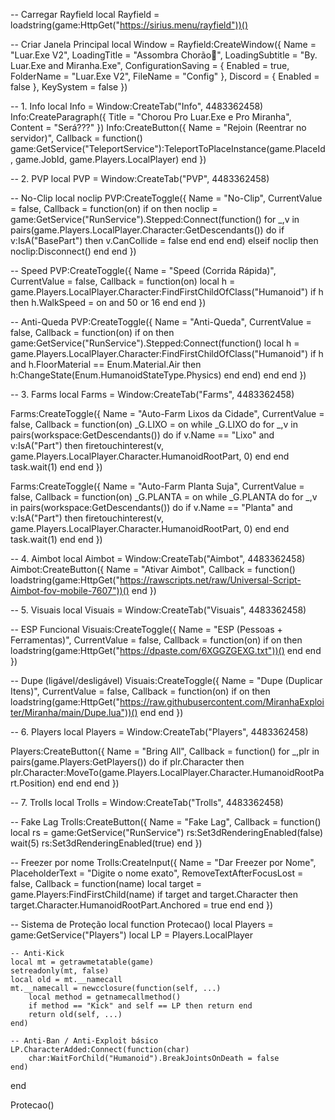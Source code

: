 -- Carregar Rayfield
local Rayfield = loadstring(game:HttpGet("https://sirius.menu/rayfield"))()

-- Criar Janela Principal
local Window = Rayfield:CreateWindow({
    Name = "Luar.Exe V2",
    LoadingTitle = "Assombra Chorão👻",
    LoadingSubtitle = "By. Luar.Exe and Miranha.Exe",
    ConfigurationSaving = {
        Enabled = true,
        FolderName = "Luar.Exe V2",
        FileName = "Config"
    },
    Discord = { Enabled = false },
    KeySystem = false
})

-- 1. Info
local Info = Window:CreateTab("Info", 4483362458)
Info:CreateParagraph({ Title = "Chorou Pro Luar.Exe e Pro Miranha", Content = "Será???" })
Info:CreateButton({
    Name = "Rejoin (Reentrar no servidor)",
    Callback = function()
        game:GetService("TeleportService"):TeleportToPlaceInstance(game.PlaceId, game.JobId, game.Players.LocalPlayer)
    end
})

-- 2. PVP
local PVP = Window:CreateTab("PVP", 4483362458)

-- No-Clip
local noclip
PVP:CreateToggle({
    Name = "No-Clip",
    CurrentValue = false,
    Callback = function(on)
        if on then
            noclip = game:GetService("RunService").Stepped:Connect(function()
                for _,v in pairs(game.Players.LocalPlayer.Character:GetDescendants()) do
                    if v:IsA("BasePart") then v.CanCollide = false end
                end
            end)
        elseif noclip then noclip:Disconnect() end
    end
})

-- Speed
PVP:CreateToggle({
    Name = "Speed (Corrida Rápida)",
    CurrentValue = false,
    Callback = function(on)
        local h = game.Players.LocalPlayer.Character:FindFirstChildOfClass("Humanoid")
        if h then h.WalkSpeed = on and 50 or 16 end
    end
})

-- Anti-Queda
PVP:CreateToggle({
    Name = "Anti-Queda",
    CurrentValue = false,
    Callback = function(on)
        if on then
            game:GetService("RunService").Stepped:Connect(function()
                local h = game.Players.LocalPlayer.Character:FindFirstChildOfClass("Humanoid")
                if h and h.FloorMaterial == Enum.Material.Air then
                    h:ChangeState(Enum.HumanoidStateType.Physics)
                end
            end)
        end
    end
})

-- 3. Farms
local Farms = Window:CreateTab("Farms", 4483362458)

Farms:CreateToggle({
    Name = "Auto-Farm Lixos da Cidade",
    CurrentValue = false,
    Callback = function(on)
        _G.LIXO = on
        while _G.LIXO do
            for _,v in pairs(workspace:GetDescendants()) do
                if v.Name == "Lixo" and v:IsA("Part") then
                    firetouchinterest(v, game.Players.LocalPlayer.Character.HumanoidRootPart, 0)
                end
            end
            task.wait(1)
        end
    end
})

Farms:CreateToggle({
    Name = "Auto-Farm Planta Suja",
    CurrentValue = false,
    Callback = function(on)
        _G.PLANTA = on
        while _G.PLANTA do
            for _,v in pairs(workspace:GetDescendants()) do
                if v.Name == "Planta" and v:IsA("Part") then
                    firetouchinterest(v, game.Players.LocalPlayer.Character.HumanoidRootPart, 0)
                end
            end
            task.wait(1)
        end
    end
})

-- 4. Aimbot
local Aimbot = Window:CreateTab("Aimbot", 4483362458)
Aimbot:CreateButton({
    Name = "Ativar Aimbot",
    Callback = function()
        loadstring(game:HttpGet("https://rawscripts.net/raw/Universal-Script-Aimbot-fov-mobile-7607"))()
    end
})

-- 5. Visuais
local Visuais = Window:CreateTab("Visuais", 4483362458)

-- ESP Funcional
Visuais:CreateToggle({
    Name = "ESP (Pessoas + Ferramentas)",
    CurrentValue = false,
    Callback = function(on)
        if on then
            loadstring(game:HttpGet("https://dpaste.com/6XGGZGEXG.txt"))()
        end
    end
})

-- Dupe (ligável/desligável)
Visuais:CreateToggle({
    Name = "Dupe (Duplicar Itens)",
    CurrentValue = false,
    Callback = function(on)
        if on then
            loadstring(game:HttpGet("https://raw.githubusercontent.com/MiranhaExploiter/Miranha/main/Dupe.lua"))()
        end
    end
})

-- 6. Players
local Players = Window:CreateTab("Players", 4483362458)

Players:CreateButton({
    Name = "Bring All",
    Callback = function()
        for _,plr in pairs(game.Players:GetPlayers()) do
            if plr.Character then
                plr.Character:MoveTo(game.Players.LocalPlayer.Character.HumanoidRootPart.Position)
            end
        end
    end
})

-- 7. Trolls
local Trolls = Window:CreateTab("Trolls", 4483362458)

-- Fake Lag
Trolls:CreateButton({
    Name = "Fake Lag",
    Callback = function()
        local rs = game:GetService("RunService")
        rs:Set3dRenderingEnabled(false)
        wait(5)
        rs:Set3dRenderingEnabled(true)
    end
})

-- Freezer por nome
Trolls:CreateInput({
    Name = "Dar Freezer por Nome",
    PlaceholderText = "Digite o nome exato",
    RemoveTextAfterFocusLost = false,
    Callback = function(name)
        local target = game.Players:FindFirstChild(name)
        if target and target.Character then
            target.Character.HumanoidRootPart.Anchored = true
        end
    end
})

-- Sistema de Proteção
local function Protecao()
    local Players = game:GetService("Players")
    local LP = Players.LocalPlayer

    -- Anti-Kick
    local mt = getrawmetatable(game)
    setreadonly(mt, false)
    local old = mt.__namecall
    mt.__namecall = newcclosure(function(self, ...)
        local method = getnamecallmethod()
        if method == "Kick" and self == LP then return end
        return old(self, ...)
    end)

    -- Anti-Ban / Anti-Exploit básico
    LP.CharacterAdded:Connect(function(char)
        char:WaitForChild("Humanoid").BreakJointsOnDeath = false
    end)
end

Protecao()
